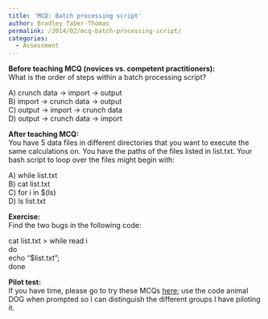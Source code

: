 ```yaml
---
title: 'MCQ: Batch processing script'
author: Bradley Taber-Thomas
permalink: /2014/02/mcq-batch-processing-script/
categories:
  - Assessment
---
```

**Before teaching MCQ (novices vs. competent practitioners):**  
What is the order of steps within a batch processing script?

A) crunch data -> import -> output  
B) import -> crunch data -> output  
C) output -> import -> crunch data  
D) output -> crunch data -> import

**After teaching MCQ:**  
You have 5 data files in different directories that you want to execute the same calculations on. You have the paths of the files listed in list.txt. Your bash script to loop over the files might begin with:

A) while list.txt  
B) cat list.txt  
C) for i in $(ls)  
D) ls list.txt

**Exercise:**  
Find the two bugs in the following code:

cat list.txt > while read i  
do  
echo &#8220;$list.txt&#8221;;  
done

**Pilot test:**  
If you have time, please go to try these MCQs [here][1]; use the code animal DOG when prompted so I can distinguish the different groups I have piloting it.

 [1]: https://docs.google.com/forms/d/151ZqTpV-QqSNfnzT3tcQcfErlpBzOnIk5HTos0sFmxM/viewform
